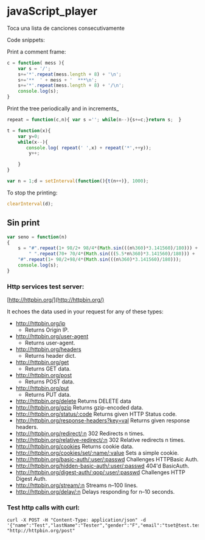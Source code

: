 # javaScript_player
Toca una lista de canciones consecutivamente


Code snippets:

Print a comment frame:
```js
c = function( mess ){
	var s = '/';
	s+='*'.repeat(mess.length + 8) + '\n';
	s+='**  ' + mess + '  ***\n';
	s+='*'.repeat(mess.length + 8) + '/\n';
	console.log(s);
}
```


Print the tree periodically and in increments_
```js
repeat = function(c,n){ var s =''; while(n--){s+=c;}return s;  }

t = function(x){
	var y=0;
    while(x--){
       console.log( repeat(' ',x) + repeat('*',++y));
		y++;

    }
}

var n = 1;d = setInterval(function(){t(n++)}, 1000);
```

To stop the printing:
```js
clearInterval(d);
```


## Sin print

```js
var seno = function(n)
{
    s = "#".repeat(1+ 98/2+ 98/4*(Math.sin(((n%360)*3.141560)/180))) +
    	" ".repeat(70+ 70/4*(Math.sin(((5.5*n%360)*3.141560)/180))) +
	"#".repeat(1+ 98/2+98/4*(Math.sin(((n%360)*3.141560)/180)));
    console.log(s);
}
```

### Http services test server:
[http://httpbin.org/](http://httpbin.org/)


It echoes the data used in your request for any of these types:

* http://httpbin.org/ip 
	- Returns Origin IP.
* http://httpbin.org/user-agent 
	- Returns user-agent.
* http://httpbin.org/headers 
	- Returns header dict.
* http://httpbin.org/get
	- Returns GET data.
* http://httpbin.org/post 
	- Returns POST data.
* http://httpbin.org/put 
	- Returns PUT data.
* http://httpbin.org/delete Returns DELETE data
* http://httpbin.org/gzip Returns gzip-encoded data.
* http://httpbin.org/status/:code Returns given HTTP Status code.
* http://httpbin.org/response-headers?key=val Returns given response headers.
* http://httpbin.org/redirect/:n 302 Redirects n times.
* http://httpbin.org/relative-redirect/:n 302 Relative redirects n times.
* http://httpbin.org/cookies Returns cookie data.
* http://httpbin.org/cookies/set/:name/:value Sets a simple cookie.
* http://httpbin.org/basic-auth/:user/:passwd Challenges HTTPBasic Auth.
* http://httpbin.org/hidden-basic-auth/:user/:passwd 404'd BasicAuth.
* http://httpbin.org/digest-auth/:qop/:user/:passwd Challenges HTTP Digest Auth.
* http://httpbin.org/stream/:n Streams n–100 lines.
* http://httpbin.org/delay/:n Delays responding for n–10 seconds.


### Test http calls with curl:

```
curl -X POST -H "Content-Type: application/json" -d '{"name":"Test","lastName":"Tester","gender":"F","email":"tset@test.test","telephone":"12345678","municipality":"639","allowsContact":"0","allowData":false}' "http://httpbin.org/post"
```
